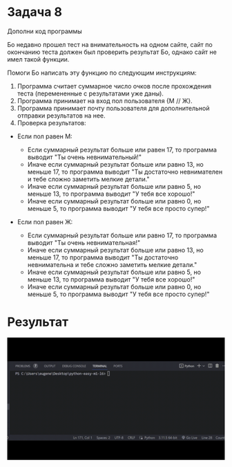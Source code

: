 # Задача 8

Дополни код программы

Бо недавно прошел тест на внимательность на одном сайте, сайт по окончанию теста должен был проверить результат Бо, однако сайт не имел такой функции.

Помоги Бо написать эту функцию по следующим инструкциям:

1) Программа считает суммарное число очков после прохождения теста (перемененные с результатами уже даны).
2) Программа принимает на вход пол пользователя {М // Ж}.
3) Программа принимает почту пользователя для дополнительной отправки результатов на нее.
4) Проверка результатов:

- Если пол равен М:

  - Если суммарный результат больше или равен 17, то программа выводит "Ты очень невнимательный!"
  - Иначе если суммарный результат больше или равно 13, но меньше 17, то программа выводит "Ты достаточно невнимателен и тебе сложно заметить мелкие детали."
  - Иначе если суммарный результат больше или равно 5, но меньше 13, то программа выводит "У тебя все хорошо!"
  - Иначе если суммарный результат больше или равно 0, но меньше 5, то программа выводит "У тебя все просто супер!"
- Если пол равен Ж:

  - Если суммарный результат больше или равно 17, то программа выводит "Ты очень невнимательная!"
  - Иначе если суммарный результат больше или равно 13, но меньше 17, то программа выводит "Ты достаточно невнимательна и тебе сложно заметить мелкие детали."
  - Иначе если суммарный результат больше или равно 5, но меньше 13, то программа выводит "У тебя все хорошо!"
  - Иначе если суммарный результат больше или равно 0, но меньше 5, то программа выводит "У тебя все просто супер!"

# Результат

![1698395657477](image/task/1698395657477.png)
